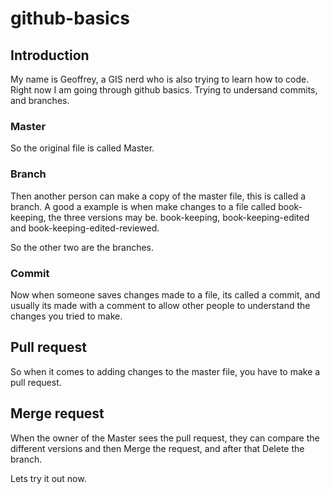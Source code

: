 # github-basics


## Introduction

My name is Geoffrey, a GIS nerd who is also trying to learn how to code.
Right now I am going through github basics. Trying to undersand commits, and branches.

### Master
So the original file is called Master.

### Branch
Then another person can make a copy of the master file, this is called a branch. A good a example is when make changes to a file called book-keeping, the three versions may be. book-keeping, book-keeping-edited and book-keeping-edited-reviewed.

So the other two are the branches.

### Commit
Now when someone saves changes made to a file, its called a commit, and usually its made with a comment to allow other people to understand the changes you tried to make.

## Pull request
So when it comes to adding changes to the master file, you have to make a pull request.

## Merge request
When the owner of the Master sees the pull request, they can compare the different versions and then Merge the request, and after that Delete the branch.

Lets try it out now.


